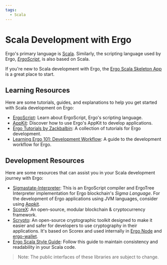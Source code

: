 ```yaml
---
tags:
  - Scala
---
```


# Scala Development with Ergo

Ergo's primary language is [Scala](https://www.udemy.com/course/rock-the-jvm-scala-for-beginners/). Similarly, the scripting language used by Ergo, *[ErgoScript](ergoscript.md)*, is also based on Scala.

If you're new to Scala development with Ergo, the [Ergo Scala Skeleton App](https://github.com/dav009/ergo-scala-skeleton-app) is a great place to start.

## Learning Resources

Here are some tutorials, guides, and explanations to help you get started with Scala development on Ergo:

- [ErgoScript](ergoscript.md): Learn about ErgoScript, Ergo's scripting language.
- [AppKit](appkit.md): Discover how to use Ergo's AppKit to develop applications.
- [Ergo Tutorials by Zackbalbin](https://github.com/zackbalbin/ErgoTutorials): A collection of tutorials for Ergo development.
- [Learning Ergo 101: Development Workflow](https://blog.cryptostars.is/learning-ergo-101-development-workflow-aa17dd63ef6): A guide to the development workflow for Ergo.

## Development Resources

Here are some resources that can assist you in your Scala development journey with Ergo:

- [Sigmastate-Interpreter](https://github.com/ScorexFoundation/sigmastate-interpreter): This is an ErgoScript compiler and ErgoTree Interpreter implementation for Ergo blockchain's *Sigma Language*. For the development of Ergo applications using JVM languages, consider using [Appkit](#appkit).
- [ScoreX](https://github.com/scorexfoundation/scorex): An open-source, modular blockchain & cryptocurrency framework.
- [Scrypto](https://github.com/input-output-hk/scrypto): An open-source cryptographic toolkit designed to make it easier and safer for developers to use cryptography in their applications. It's based on Scorex and used internally in [Ergo Node](https://github.com/ergoplatform/ergo) and [ergo-wallet](https://github.com/ergoplatform/ergo/tree/master/ergo-wallet).
- [Ergo Scala Style Guide](https://github.com/ergoplatform/ergo-scala-style-guide): Follow this guide to maintain consistency and readability in your Scala code.

> Note: The public interfaces of these libraries are subject to change.